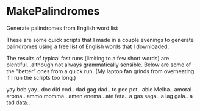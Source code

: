 MakePalindromes
===============

Generate palindromes from English word list

These are some quick scripts that I made in a couple evenings to generate palindromes using a free list of English
words that I downloaded.

The results of typical fast runs (limiting to a few short words) are plentiful...although not always grammatically
sensible.  Below are some of the "better" ones from a quick run.  (My laptop fan grinds from overheating if I run
the scripts too long.)

yay bob yay..
doc did cod..
dad gag dad..
to pee pot..
able Melba..
amoral aroma..
ammo momma..
amen enema..
ate feta..
a gas saga..
a lag gala..
a tad data..
